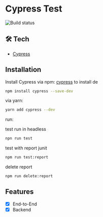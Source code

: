 # Cypress Test

![Build status](https://github.com/adriastephanie/cypress-test/actions/workflows/main.yml/badge.svg)

## 🛠 Tech
- [Cypress](https://www.cypress.io/)

## Installation

Install Cypress via npm: [cypress](https://cypress.io/) to install de

```bash
npm install cypress --save-dev
```



via yarn:


```bash
yarn add cypress --dev
```

run:

test run in headless
```bash
npn run test
```

test with report junit
```bash
npm run test:report
```

delete report 
```bash
npm run delete:report
```

## Features

- [x] End-to-End
- [x] Backend
